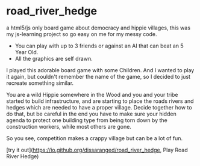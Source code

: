  road_river_hedge
================

a html5/js only board game about democracy and hippie villages, this was my js-learning project so go easy on me for my messy code.

* You can play with up to 3 friends or against an AI that can beat an 5 Year Old.
* All the graphics are self drawn.

I played this adorable board game with some Children. And I wanted to play it again, but couldn't remember the name of the game, so I decided to just recreate something similar.

You are a wild Hippie somewhere in the Wood and you and your tribe started to build infrastructure, and are starting to place the roads rivers and hedges which are needed to have a proper village. Decide together how to do that, but be careful in the end you have to make sure your hidden agenda to protect one building type from being torn down by the construction workers, while most others are gone.

So you see, competition makes a crappy village but can be a lot of fun.


[try it out](https://io.github.org/dissaranged/road_river_hedge, Play Road River Hedge)
